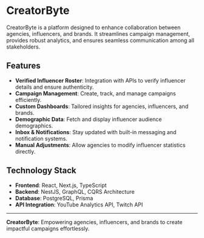 # CreatorByte

CreatorByte is a platform designed to enhance collaboration between agencies, influencers, and brands. It streamlines campaign management, provides robust analytics, and ensures seamless communication among all stakeholders.

## Features

- **Verified Influencer Roster**: Integration with APIs to verify influencer details and ensure authenticity.
- **Campaign Management**: Create, track, and manage campaigns efficiently.
- **Custom Dashboards**: Tailored insights for agencies, influencers, and brands.
- **Demographic Data**: Fetch and display influencer audience demographics.
- **Inbox & Notifications**: Stay updated with built-in messaging and notification systems.
- **Manual Adjustments**: Allow agencies to modify influencer statistics directly.

## Technology Stack

- **Frontend**: React, Next.js, TypeScript
- **Backend**: NestJS, GraphQL, CQRS Architecture
- **Database**: PostgreSQL, Prisma
- **API Integration**: YouTube Analytics API, Twitch API

---

**CreatorByte**: Empowering agencies, influencers, and brands to create impactful campaigns effortlessly.

